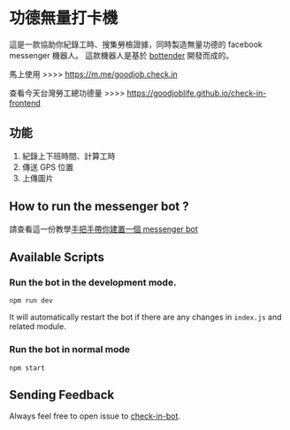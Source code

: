 功德無量打卡機
=========================

這是一款協助你紀錄工時、搜集勞檢證據，同時製造無量功德的 facebook messenger 機器人。 這款機器人是基於 [bottender](https://github.com/Yoctol/bottender) 開發而成的。

馬上使用 >>>> https://m.me/goodjob.check.in

查看今天台灣勞工總功德量 >>>> https://goodjoblife.github.io/check-in-frontend

## 功能

1. 紀錄上下班時間、計算工時
2. 傳送 GPS 位置
3. 上傳圖片

## How to run the messenger bot ?

請查看這一份教學[手把手帶你建置一個 messenger bot](https://github.com/goodjoblife/check-in-bot/wiki/%E6%89%8B%E6%8A%8A%E6%89%8B%E5%B8%B6%E4%BD%A0%E5%BB%BA%E7%BD%AE%E4%B8%80%E5%80%8B-messenger-%E8%81%8A%E5%A4%A9%E6%A9%9F%E5%99%A8%E4%BA%BA)

## Available Scripts 

### Run the bot in the development mode.

```
npm run dev
```

It will automatically restart the bot if there are any changes in `index.js` and related module.

### Run the bot in normal mode

```
npm start
```

## Sending Feedback

Always feel free to open issue to
[check-in-bot](https://github.com/goodjoblife/check-in-bot/).
